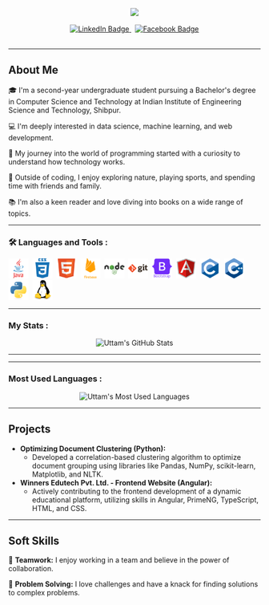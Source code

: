 <div>
<p align="center">
  <img src="https://capsule-render.vercel.app/api?text=Uttam&nbsp;Mahata&animation=fadeIn&type=waving&color=gradient&height=100&textColor=blue"/>
</p>
</div>


<div id="badges" align="center">
  <a href="https://www.linkedin.com/in/uttam-mahata-4b0364259/">
    <img src="https://img.shields.io/badge/LinkedIn-blue?style=for-the-badge&logo=linkedin&logoColor=white" alt="LinkedIn Badge"/>
  </a>&nbsp;
  <a href="https://www.facebook.com/uttamm.21.0.4.8/">
    <img src="https://img.shields.io/badge/Facebook-blue?style=for-the-badge&logo=facebook&logoColor=white" alt="Facebook Badge"/>
  </a>
  <br/>
  <img src="https://komarev.com/ghpvc/?username=Uttam-Mahata&style=flat-square&color=blue" alt=""/>

</div>


---

## About Me

 :mortar_board: I'm a second-year undergraduate student pursuing a Bachelor's degree in Computer Science and Technology at Indian Institute of Engineering Science and Technology, Shibpur.

 :computer: I'm deeply interested in data science, machine learning, and web development.

 :rocket: My journey into the world of programming started with a curiosity to understand how technology works.

 :deciduous_tree: Outside of coding, I enjoy exploring nature, playing sports, and spending time with friends and family.

 :books: I'm also a keen reader and love diving into books on a wide range of topics.


---

### :hammer_and_wrench: Languages and Tools :
<div>
  <img src="https://github.com/devicons/devicon/blob/master/icons/java/java-original-wordmark.svg" title="Java" alt="Java" width="40" height="40"/>&nbsp;
  <img src="https://github.com/devicons/devicon/blob/master/icons/css3/css3-plain-wordmark.svg"  title="CSS3" alt="CSS" width="40" height="40"/>&nbsp;
  <img src="https://github.com/devicons/devicon/blob/master/icons/html5/html5-original.svg" title="HTML5" alt="HTML" width="40" height="40"/>&nbsp;
  <img src="https://github.com/devicons/devicon/blob/master/icons/firebase/firebase-plain-wordmark.svg" title="Firebase" alt="Firebase" width="40" height="40"/>&nbsp;
  <img src="https://github.com/devicons/devicon/blob/master/icons/nodejs/nodejs-original-wordmark.svg" title="NodeJS" alt="NodeJS" width="40" height="40"/>&nbsp;
  <img src="https://github.com/devicons/devicon/blob/master/icons/git/git-original-wordmark.svg" title="Git" **alt="Git" width="40" height="40"/>&nbsp;
  <img src="https://github.com/devicons/devicon/blob/master/icons/bootstrap/bootstrap-plain-wordmark.svg" title="Bootstrap" alt="Bootstrap" width="40" height="40"/>&nbsp;
  <img src="https://github.com/devicons/devicon/blob/master/icons/angularjs/angularjs-original.svg" title="Angular" alt="Angular" width="40" height="40"/>&nbsp;
  <img src="https://github.com/devicons/devicon/blob/master/icons/c/c-original.svg" title="C" alt="C" width="40" height="40"/>&nbsp;
  <img src="https://github.com/devicons/devicon/blob/master/icons/cplusplus/cplusplus-original.svg" title="C++" alt="C++" width="40" height="40"/>&nbsp;
  <img src="https://github.com/devicons/devicon/blob/master/icons/python/python-original.svg" title="Python" alt="Python" width="40" height="40"/>&nbsp;
  <img src="https://github.com/devicons/devicon/blob/master/icons/linux/linux-original.svg" title="Linux" alt="Linux" width="40" height="40"/>
</div>

---

### My Stats :
<div align="center">
  <img src="https://github-readme-stats.vercel.app/api?username=Uttam-Mahata&show_icons=true&theme=radical" alt="Uttam's GitHub Stats"/>
</div>

---

---

### Most Used Languages :
<div align="center">
  <img src="https://github-readme-stats.vercel.app/api/top-langs/?username=Uttam-Mahata&theme=radical" alt="Uttam's Most Used Languages"/>
</div>

---
## Projects

* **Optimizing Document Clustering (Python):**
    * Developed a correlation-based clustering algorithm to optimize document grouping using libraries like Pandas, NumPy, scikit-learn, Matplotlib, and NLTK.
* **Winners Edutech Pvt. Ltd. - Frontend Website (Angular):**
    * Actively contributing to the frontend development of a dynamic educational platform, utilizing skills in Angular, PrimeNG, TypeScript, HTML, and CSS.


---

## Soft Skills

:handshake: **Teamwork:** I enjoy working in a team and believe in the power of collaboration.


:dart: **Problem Solving:** I love challenges and have a knack for finding solutions to complex problems.








